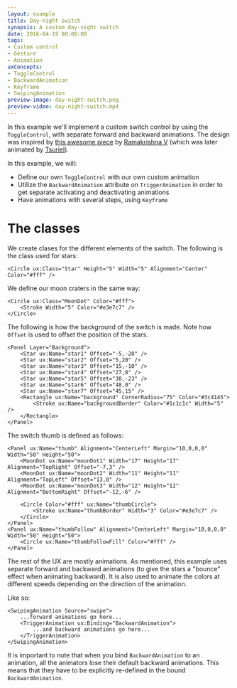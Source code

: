 ```yaml
---
layout: example
title: Day-night switch
synopsis: A custom day-night switch
date: 2016-04-19 00:00:00
tags:
- Custom control
- Gesture
- Animation
uxConcepts:
- ToggleControl
- BackwardAnimation
- Keyframe
- SwipingAnimation
preview-image: day-night-switch.png
preview-video: day-night-switch.mp4
---
```

In this example we'll implement a custom switch control by using the `ToggleControl`, with separate forward and backward animations. The design was inspired by [this awesome piece](https://dribbble.com/shots/1907553-Day-Night-Toggle-Button) by [Ramakrishna V](https://dribbble.com/RamakrishnaUX) (which was later animated by [Tsuriel](https://dribbble.com/Tsuriel)).

In this example, we will:

* Define our own `ToggleControl` with our own custom animation
* Utilize the `BackwardAnimation` attribute on `TriggerAnimation` in order to get separate activating and deactivating animations
* Have animations with several steps, using `Keyframe`

# The classes

We create clases for the different elements of the switch. The following is the class used for stars:

<!-- snippet-begin:code/MainView.ux:StarClass -->

```
<Circle ux:Class="Star" Height="5" Width="5" Alignment="Center" Color="#fff" />
```

<!-- snippet-end -->

We define our moon craters in the same way:

<!-- snippet-begin:code/MainView.ux:MoonDotClass -->

```
<Circle ux:Class="MoonDot" Color="#fff">
    <Stroke Width="5" Color="#e3e7c7" />
</Circle>
```

<!-- snippet-end -->

The following is how the background of the switch is made. Note how `Offset` is used to offset the position of the stars.

<!-- snippet-begin:code/MainView.ux:Stars -->

```
<Panel Layer="Background">
    <Star ux:Name="star1" Offset="-5,-20" />
    <Star ux:Name="star2" Offset="5,20" />
    <Star ux:Name="star3" Offset="15,-10" />
    <Star ux:Name="star4" Offset="27,8" />
    <Star ux:Name="star5" Offset="38,-23" />
    <Star ux:Name="star6" Offset="48,0" />
    <Star ux:Name="star7" Offset="45,15" />
    <Rectangle ux:Name="background" CornerRadius="75" Color="#3c4145">
        <Stroke ux:Name="backgroundBorder" Color="#1c1c1c" Width="5" />
    </Rectangle>
</Panel>
```

<!-- snippet-end -->

The switch thumb is defined as follows:

<!-- snippet-begin:code/MainView.ux:Thumb -->

```
<Panel ux:Name="thumb" Alignment="CenterLeft" Margin="10,0,0,0" Width="50" Height="50">
    <MoonDot ux:Name="moonDot1" Width="17" Height="17" Alignment="TopRight" Offset="-7,3" />
    <MoonDot ux:Name="moonDot2" Width="11" Height="11" Alignment="TopLeft" Offset="13,8" />
    <MoonDot ux:Name="moonDot3" Width="12" Height="12" Alignment="BottomRight" Offset="-12,-6" />

    <Circle Color="#fff" ux:Name="thumbCircle">
        <Stroke ux:Name="thumbBorder" Width="3" Color="#e3e7c7" />
    </Circle>
</Panel>
<Panel ux:Name="thumbFollow" Alignment="CenterLeft" Margin="10,0,0,0" Width="50" Height="50">
    <Circle ux:Name="thumbFollowFill" Color="#fff" />
</Panel>
```

<!-- snippet-end -->

The rest of the UX are mostly animations. As mentioned, this example uses separate forward and backward animations (to give the stars a "bounce" effect when animating backward). It is also used to animate the colors at different speeds depending on the direction of the animation.

Like so:

<!-- snippet-begin:code/MainView.ux:SwipingAnimation -->

```
<SwipingAnimation Source="swipe">
    ...forward animations go here...
    <TriggerAnimation ux:Binding="BackwardAnimation">
        ...and backward animations go here...
    </TriggerAnimation>
</SwipingAnimation>
```

<!-- snippet-end -->

It is important to note that when you bind `BackwardAnimation` to an animation, all the animators lose their default backward animations. This means that they have to be explicitly re-defined in the bound `BackwardAnimation`.
